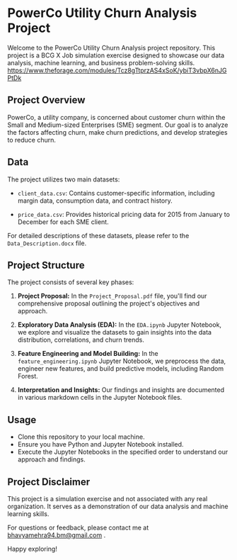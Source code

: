 # PowerCo Utility Churn Analysis Project

Welcome to the PowerCo Utility Churn Analysis project repository. This project is a BCG X Job simulation exercise designed to showcase our data analysis, machine learning, and business problem-solving skills.
https://www.theforage.com/modules/Tcz8gTtprzAS4xSoK/ybiT3vbpX6nJGPtDk

## Project Overview

PowerCo, a utility company, is concerned about customer churn within the Small and Medium-sized Enterprises (SME) segment. Our goal is to analyze the factors affecting churn, make churn predictions, and develop strategies to reduce churn.

## Data

The project utilizes two main datasets:

- `client_data.csv`: Contains customer-specific information, including margin data, consumption data, and contract history.

- `price_data.csv`: Provides historical pricing data for 2015 from January to December for each SME client.
  
For detailed descriptions of these datasets, please refer to the `Data_Description.docx` file.

## Project Structure

The project consists of several key phases:

1. **Project Proposal:** In the `Project_Proposal.pdf` file, you'll find our comprehensive proposal outlining the project's objectives and approach.

2. **Exploratory Data Analysis (EDA):** In the `EDA.ipynb` Jupyter Notebook, we explore and visualize the datasets to gain insights into the data distribution, correlations, and churn trends.

3. **Feature Engineering and Model Building:** In the `feature_engineering.ipynb` Jupyter Notebook, we preprocess the data, engineer new features, and build predictive models, including Random Forest.

4. **Interpretation and Insights:** Our findings and insights are documented in various markdown cells in the Jupyter Notebook files.

## Usage

- Clone this repository to your local machine.
- Ensure you have Python and Jupyter Notebook installed.
- Execute the Jupyter Notebooks in the specified order to understand our approach and findings.

## Project Disclaimer

This project is a simulation exercise and not associated with any real organization. It serves as a demonstration of our data analysis and machine learning skills.

For questions or feedback, please contact me at bhavyamehra94.bm@gmail.com .

Happy exploring!
